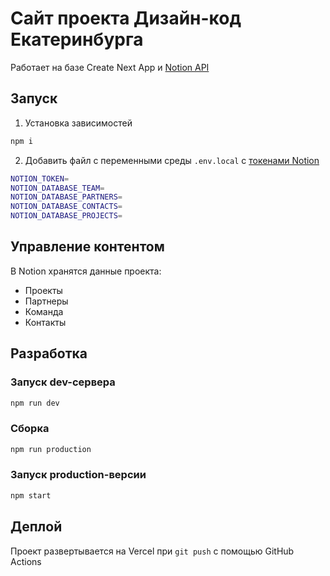 # Сайт проекта Дизайн-код Екатеринбурга

Работает на базе Create Next App и [Notion API](https://developers.notion.com/)

## Запуск

1. Установка зависимостей
```sh
npm i 
```

2. Добавить файл с переменными среды `.env.local` с [токенами Notion](https://www.notion.so/my-integrations)
```sh
NOTION_TOKEN=
NOTION_DATABASE_TEAM=
NOTION_DATABASE_PARTNERS=
NOTION_DATABASE_CONTACTS=
NOTION_DATABASE_PROJECTS=
```

## Управление контентом

В Notion хранятся данные проекта:
- Проекты
- Партнеры
- Команда
- Контакты

## Разработка

### Запуск dev-сервера
```sh
npm run dev
```

### Сборка
```sh
npm run production
```

### Запуск production-версии
```sh
npm start
```
## Деплой

Проект развертывается на Vercel при `git push` с помощью GitHub Actions
